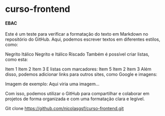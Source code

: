 # curso-frontend 
#### EBAC
Este é um teste para verificar a formatação do texto em Markdown no repositório do GitHub. Aqui, podemos escrever textos em diferentes estilos, como:

Negrito
Itálico
Negrito e Itálico
Riscado
Também é possível criar listas, como esta:

Item 1
Item 2
Item 3
E listas com marcadores:
Item 5
Item 2
Item 3
Além disso, podemos adicionar links para outros sites, como Google e imagens:

Imagem de exemplo:
Aqui viria uma imagem...

Com isso, podemos utilizar o GitHub para compartilhar e colaborar em projetos de forma organizada e com uma formatação clara e legível.

Git clone 
https://github.com/nicolasgsf/curso-frontend.git
